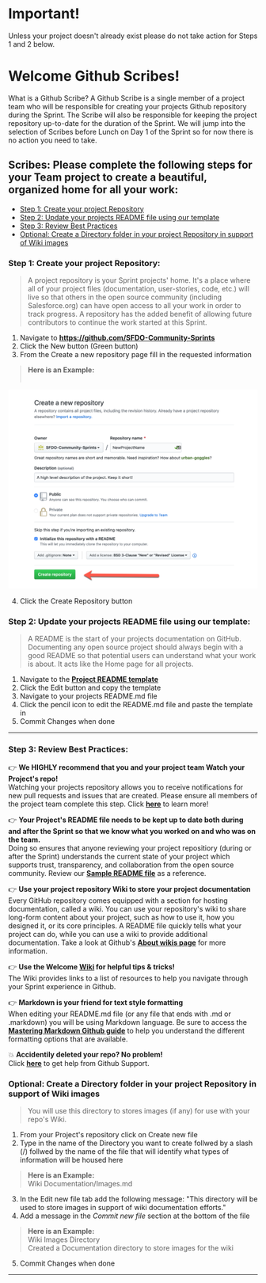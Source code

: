 # Important!

Unless your project doesn't already exist please do not take action for Steps 1 and 2 below.

# Welcome Github Scribes!

What is a Github Scribe? A Github Scribe is a single member of a project team who will be responsible for creating your projects Github repository during the Sprint. The Scribe will also be responsible for keeping the project repository up-to-date for the duration of the Sprint. We will jump into the selection of Scribes before Lunch on Day 1 of the Sprint so for now there is no action you need to take.

## Scribes: Please complete the following steps for your Team project to create a beautiful, organized home for all your work:

- [Step 1: Create your project Repository](https://github.com/SFDO-Community-Sprints/Welcome#step-1-create-your-project-repository)
- [Step 2: Update your projects README file using our template](https://github.com/SFDO-Community-Sprints/Welcome#step-2-update-your-projects-readme-file-using-our-template)
- [Step 3: Review Best Practices](https://github.com/SFDO-Community-Sprints/Welcome#step-3-review-best-practices)
- [Optional: Create a Directory folder in your project Repository in support of Wiki images](https://github.com/SFDO-Community-Sprints/Welcome#optional-create-a-directory-folder-in-your-project-repository-in-support-of-wiki-images)


### Step 1: Create your project Repository:
> A project repository is your Sprint projects' home. It's a place where all of your project files (documentation, user-stories, code, etc.) will live so that others in the open source community (including Salesforce.org) can have open access to all your work in order to track progress. A repository has the added benefit of allowing future contributors to continue the work started at this Sprint.

1. Navigate to __https://github.com/SFDO-Community-Sprints__
2. Click the New button (Green button)
3. From the Create a new repository page fill in the requested information

> __Here is an Example:__<br><br>

![Image of Philly Repo.jpg](https://github.com/SFDO-Community-Sprints/Welcome/blob/master/images/NewRepo.png)

4. Click the Create Repository button<br>


### Step 2: Update your projects README file using our template:
> A README is the start of your projects documentation on GitHub. Documenting any open source project should always begin with a good README so that potential users can understand what your work is about. It acts like the Home page for all projects.

1. Navigate to the __[Project README template](https://github.com/SFDO-Community-Sprints/Welcome/wiki/Project-README.md-file-template)__
2. Click the Edit button and copy the template
3. Navigate to your projects README.md file
4. Click the pencil icon to edit the README.md file and paste the template in
5. Commit Changes when done

***

### Step 3: Review Best Practices:

:point_right: __We HIGHLY recommend that you and your project team Watch your Project's repo!__ <br>
Watching your projects repository allows you to receive notifications for new pull requests and issues that are created. Please ensure all members of the project team complete this step. Click __[here](https://help.github.com/en/articles/watching-and-unwatching-repositories#watching-a-single-repository)__ to learn more!

:point_right: __Your Project's README file needs to be kept up to date both during and after the Sprint so that we know what you worked on and who was on the team.__<br> 
Doing so ensures that anyone reviewing your project repositiory (during or after the Sprint) understands the current state of your project which supports trust, transparency, and collaboration from the open source community. Review our __[Sample README file](https://github.com/SFDO-Community-Sprints/Welcome/wiki/Sample-Sprint-Project-README.md-file)__ as a reference.

:point_right: __Use your project repository Wiki to store your project documentation__<br>
Every GitHub repository comes equipped with a section for hosting documentation, called a wiki. You can use your repository's wiki to share long-form content about your project, such as how to use it, how you designed it, or its core principles. A README file quickly tells what your project can do, while you can use a wiki to provide additional documentation. Take a look at Github's __[About wikis page](https://help.github.com/en/articles/about-wikis)__ for more information.

:point_right: __Use the Welcome [Wiki](https://github.com/SFDO-Community-Sprints/Welcome/wiki) for helpful tips & tricks!__<br>
The Wiki provides links to a list of resources to help you navigate through your Sprint experience in Github.

:point_right: __Markdown is your friend for text style formatting__<br>
When editing your README.md file (or any file that ends with .md or .markdown) you will be using Markdown language. Be sure to access the __[Mastering Markdown Github guide](https://guides.github.com/features/mastering-markdown/)__ to help you understand the different formatting options that are available.

:boom: __Accidentily deleted your repo? No problem!__<br>
Click __[here](https://support.github.com/contact)__ to get help from Github Support.

### Optional: Create a Directory folder in your project Repository in support of Wiki images
> You will use this directory to stores images (if any) for use with your repo's Wiki.

1. From your Project's repository click on Create new file
2. Type in the name of the Directory you want to create follwed by a slash (/) follwed by the name of the file that will identify what types of information will be housed here
> __Here is an Example:__<br>
> Wiki Documentation/Images.md
3. In the Edit new file tab add the following message: "This directory will be used to store images in support of wiki documentation efforts."
4. Add a message in the *Commit new file* section at the bottom of the file
> __Here is an Example:__<br>
> Wiki Images Directory <br>
> Created a Documentation directory to store images for the wiki
5. Commit Changes when done
***

